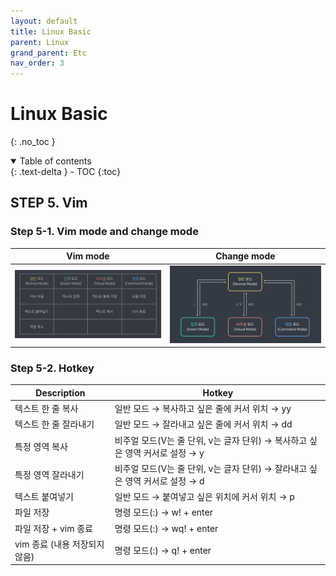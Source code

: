 ```yaml
---
layout: default
title: Linux Basic
parent: Linux
grand_parent: Etc
nav_order: 3
---
```


# Linux Basic

{: .no_toc }


<details open markdown="block">
  <summary>
    Table of contents
  </summary>
  {: .text-delta }
- TOC
{:toc}
</details>


<!------------------------------------ STEP ------------------------------------>

## STEP 5. Vim

### Step 5-1. Vim mode and change mode

| Vim mode                                                     | Change mode                                                  |
| ------------------------------------------------------------ | ------------------------------------------------------------ |
| ![image-20230429085509873](./../../../images/menu14-sub2-sub3-linux-basic/image-20230429085509873.png) | ![image-20230429085523721](./../../../images/menu14-sub2-sub3-linux-basic/image-20230429085523721.png) |



### Step 5-2. Hotkey

| Description                   | Hotkey                                                       |
| ----------------------------- | ------------------------------------------------------------ |
| 텍스트 한 줄 복사             | 일반 모드 → 복사하고 싶은 줄에 커서 위치 → yy                |
| 텍스트 한 줄 잘라내기         | 일반 모드 → 잘라내고 싶은 줄에 커서 위치 → dd                |
| 특정 영역 복사                | 비주얼 모드(V는 줄 단위, v는 글자 단위) → 복사하고 싶은 영역 커서로 설정 → y |
| 특정 영역 잘라내기            | 비주얼 모드(V는 줄 단위, v는 글자 단위) → 잘라내고 싶은 영역 커서로 설정 → d |
| 텍스트 붙여넣기               | 일반 모드 → 붙여넣고 싶은 위치에 커서 위치 → p               |
| 파일 저장                     | 명령 모드(:) → w! + enter                                    |
| 파일 저장 + vim 종료          | 명령 모드(:) → wq! + enter                                   |
| vim 종료 (내용 저장되지 않음) | 명령 모드(:) → q! + enter                                    |

